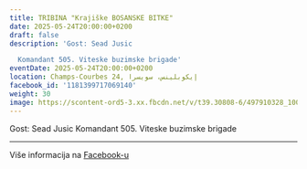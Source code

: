 ```yaml
---
title: TRIBINA "Krajiške BOSANSKE BITKE"
date: 2025-05-24T20:00:00+0200
draft: false
description: 'Gost: Sead Jusic

  Komandant 505. Viteske buzimske brigade'
eventDate: 2025-05-24T20:00:00+0200
location: Champs-Courbes 24, ‏إيكوبلينس‏، ‏سويسرا‏
facebook_id: '1181399717069140'
weight: 30
image: https://scontent-ord5-3.xx.fbcdn.net/v/t39.30808-6/497910328_1007825038144762_7375653666811415510_n.jpg?_nc_cat=110&ccb=1-7&_nc_sid=9e60e4&_nc_ohc=eu0aXeNWH08Q7kNvwH_vtZ6&_nc_oc=Admq9LWlu6BPtKs03z6TpAz8JcS4S6YLXc7FgJxnGDi2maDchaF-tgV_0IVsDHZzuPM&_nc_zt=23&_nc_ht=scontent-ord5-3.xx&edm=ABTKTjYEAAAA&_nc_gid=ptuU3mutXAv8ym6-9os5eA&_nc_tpa=Q5bMBQEALTi0OvAfqb2_GZwRGXL6ZiRJy4h2gi-PwKxK1xJLXGgBWd0WfkCXdTquZueoBtcnDWVqxCk1vw&oh=00_Afer6hAU_sAAQf6ZiJpjkt4ql6JY21bWa6bhv1-UK5hDwQ&oe=69034EAF
---
```


Gost: Sead Jusic
Komandant 505. Viteske buzimske brigade

---

Više informacija na [Facebook-u](https://facebook.com/events/1181399717069140)